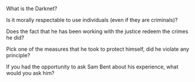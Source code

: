 What is the Darknet?  

Is it morally respectable to use individuals (even if they are criminals)?


Does the fact that he has been working with the justice redeem the crimes he did?  


Pick one of the measures that he took to protect himself, did he violate any principle?


If you had the opportunity to ask Sam Bent about his experience, what would you ask him?
